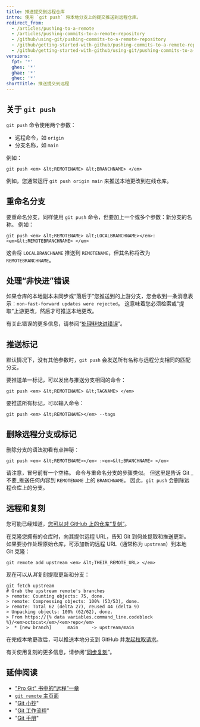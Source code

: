 ```yaml
---
title: 推送提交到远程仓库
intro: 使用 `git push` 将本地分支上的提交推送到远程仓库。
redirect_from:
  - /articles/pushing-to-a-remote
  - /articles/pushing-commits-to-a-remote-repository
  - /github/using-git/pushing-commits-to-a-remote-repository
  - /github/getting-started-with-github/pushing-commits-to-a-remote-repository
  - /github/getting-started-with-github/using-git/pushing-commits-to-a-remote-repository
versions:
  fpt: '*'
  ghes: '*'
  ghae: '*'
  ghec: '*'
shortTitle: 推送提交到远程
---
```


## 关于 `git push`
`git push` 命令使用两个参数：

* 远程命令，如 `origin`
* 分支名称，如 `main`

例如：

```shell
git push <em> &lt;REMOTENAME> &lt;BRANCHNAME> </em>
```

例如，您通常运行 `git push origin main` 来推送本地更改到在线仓库。

## 重命名分支

要重命名分支，同样使用 `git push` 命令，但要加上一个或多个参数：新分支的名称。 例如：

```shell
git push <em> &lt;REMOTENAME> &lt;LOCALBRANCHNAME></em>:<em>&lt;REMOTEBRANCHNAME> </em>
```

这会将 `LOCALBRANCHNAME` 推送到 `REMOTENAME`，但其名称将改为 `REMOTEBRANCHNAME`。

## 处理“非快进”错误

如果仓库的本地副本未同步或“落后于”您推送到的上游分支，您会收到一条消息表示：`non-fast-forward updates were rejected`。 这意味着您必须检索或“提取”上游更改，然后才可推送本地更改。

有关此错误的更多信息，请参阅“[处理非快进错误](/github/getting-started-with-github/dealing-with-non-fast-forward-errors)”。

## 推送标记

默认情况下，没有其他参数时，`git push` 会发送所有名称与远程分支相同的匹配分支。

要推送单一标记，可以发出与推送分支相同的命令：

```shell
git push <em> &lt;REMOTENAME> &lt;TAGNAME> </em>
```

要推送所有标记，可以输入命令：

```shell
git push <em> &lt;REMOTENAME></em> --tags
```

## 删除远程分支或标记

删除分支的语法初看有点神秘：

```shell
git push <em> &lt;REMOTENAME></em> :<em>&lt;BRANCHNAME> </em>
```

请注意，冒号前有一个空格。 命令与重命名分支的步骤类似。 但这里是告诉 Git _不要_推送任何内容到 `REMOTENAME` 上的 `BRANCHNAME`。 因此，`git push` 会删除远程仓库上的分支。

## 远程和复刻

您可能已经知道，[您可以对 GitHub 上的仓库“复刻”](https://guides.github.com/overviews/forking/)。

在克隆您拥有的仓库时，向其提供远程 URL，告知 Git 到何处提取和推送更新。 如果要协作处理原始仓库，可添加新的远程 URL（通常称为 `upstream`）到本地 Git 克隆：

```shell
git remote add upstream <em> &lt;THEIR_REMOTE_URL> </em>
```

现在可以从*其*复刻提取更新和分支：

```shell
git fetch upstream
# Grab the upstream remote's branches
> remote: Counting objects: 75, done.
> remote: Compressing objects: 100% (53/53), done.
> remote: Total 62 (delta 27), reused 44 (delta 9)
> Unpacking objects: 100% (62/62), done.
> From https://{% data variables.command_line.codeblock %}/<em>octocat</em>/<em>repo</em>
>  * [new branch]      main     -> upstream/main
```

在完成本地更改后，可以推送本地分支到 GitHub 并[发起拉取请求](/pull-requests/collaborating-with-pull-requests/proposing-changes-to-your-work-with-pull-requests/about-pull-requests)。

有关使用复刻的更多信息，请参阅“[同步复刻](/pull-requests/collaborating-with-pull-requests/working-with-forks/syncing-a-fork)”。

## 延伸阅读

- ["Pro Git" 书中的“远程”一章](https://git-scm.com/book/ch5-2.html)
- [`git remote` 主页面](https://git-scm.com/docs/git-remote.html)
- "[Git 小抄](/articles/git-cheatsheet)"
- "[Git 工作流程](/github/getting-started-with-github/git-workflows)"
- "[Git 手册](https://guides.github.com/introduction/git-handbook/)"
